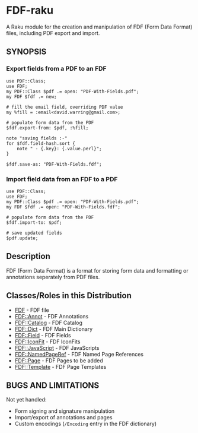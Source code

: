 FDF-raku
========

A Raku module for the creation and manipulation of FDF (Form Data Format)
files, including PDF export and import.

SYNOPSIS
--------

### Export fields from a PDF to an FDF
```
use PDF::Class;
use FDF;
my PDF::Class $pdf .= open: "PDF-With-Fields.pdf";
my FDF $fdf .= new;

# fill the email field, overriding PDF value
my %fill = :email<david.warring@gmail.com>;

# populate form data from the PDF
$fdf.export-from: $pdf, :%fill;

note "saving fields :-"
for $fdf.field-hash.sort {
    note " - {.key}: {.value.perl}";
}

$fdf.save-as: "PDF-With-Fields.fdf";
```


### Import field data from an FDF to a PDF
```
use PDF::Class;
use FDF;
my PDF::Class $pdf .= open: "PDF-With-Fields.pdf";
my FDF $fdf .= open: "PDF-With-Fields.fdf";

# populate form data from the PDF
$fdf.import-to: $pdf;

# save updated fields
$pdf.update;

```

Description
----------
FDF (Form Data Format) is a format for storing form data and formatting or
annotations seperately from PDF files.


Classes/Roles in this Distribution
-------

- [FDF](https://github.com/p6-pdf/FDF-raku/blob/master/docs/FDF.md) - FDF file
- [FDF::Annot](https://github.com/p6-pdf/FDF-raku/blob/master/docs/FDF/Annot.md) - FDF Annotations
- [FDF::Catalog](https://github.com/p6-pdf/FDF-raku/blob/master/docs/FDF/Catalog.md) - FDF Catalog
- [FDF::Dict](https://github.com/p6-pdf/FDF-raku/blob/master/docs/FDF/Dict.md) - FDF Main Dictionary
- [FDF::Field](https://github.com/p6-pdf/FDF-raku/blob/master/docs/FDF/Field.md) - FDF Fields
- [FDF::IconFit](https://github.com/p6-pdf/FDF-raku/blob/master/docs/FDF/IconFit.md) - FDF IconFits
- [FDF::JavaScript](https://github.com/p6-pdf/FDF-raku/blob/master/docs/FDF/JavaScript.md) - FDF JavaScripts
- [FDF::NamedPageRef](https://github.com/p6-pdf/FDF-raku/blob/master/docs/FDF/NamedPageRef.md) - FDF Named Page References
- [FDF::Page](https://github.com/p6-pdf/FDF-raku/blob/master/docs/FDF/Page.md) - FDF Pages to be added
- [FDF::Template](https://github.com/p6-pdf/FDF-raku/blob/master/docs/FDF/Template.md) - FDF Page Templates



BUGS AND LIMITATIONS
----
Not yet handled:

- Form signing and signature manipulation
- Import/export of annotations and pages
- Custom encodings (`/Encoding` entry in the FDF dictionary)
